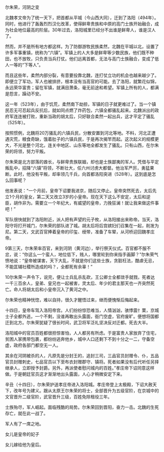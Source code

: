 尔朱荣，河阴之变





北魏孝文帝为了统一天下，把首都从平城（今山西大同），迁到了洛阳（494年）。同时，他进行了轰轰烈烈汉化改革，使得鲜卑贵族和中原的高门士族开始融合，成为社会地位最高的阶层。30年过去，洛阳城里已经分不出谁是鲜卑人，谁是汉人了。

然而，并不是所有地方都这样。为了防御游牧民族柔然，北魏在平城以北，设置了许多军事重镇，统称为“六镇”。军镇上的人大多是鲜卑等少数民族，他们既不种田，也不放牧，只负责当兵打仗。他们远离首都，无法与高门士族融合，变成了低人一等的“下等人”。

而且这些年，柔然内部分裂，有意要投靠北魏，连打仗立功的机会也越来越少了。即便立了军功，军人也被排挤，根本没有当高官的可能。去了洛阳，就繁花似锦，永远荣华富贵；留在军镇，就满目萧条，毫无前途和希望。军镇上所有的人，都满是怨言，躁动不安。

这一年（523年），由于饥荒，柔然南下劫掠，军镇的日子就更难过了。当一个镇民忍无可忍起兵反抗后，就如同点燃了炸药包，六镇全都骚乱起来。北魏派出的政府军连连被打败，重新当政的胡太后，只好联合柔然一起出兵，这才平定了骚乱（525年）。

按照惯例，北魏将20万骚乱的六镇兵民，分散安置到河北等地。不料，河北正遭遇灾荒，粮食奇缺，饿着肚子的六镇兵民，于是再次揭竿而起。这次起义的规模更大，不光是整个河北，连关中地区、山东等地全都发生了骚乱。只有山西，在尔朱荣的将领，努力平叛。

尔朱荣是北方部落的酋长，与鲜卑贵族联姻，却也是士族鄙夷的军人。凭借与平定叛乱中，招降“六镇”将领，不断壮大，任六州讨虏大都督。他治军严厉，勇猛果断。此时，他没有平叛，却率领几千兵，向首都洛阳突进（528年）。这到底是怎么回事呢？

他发表说：“一个月前，皇帝下诏要我进京，随后又停止。皇帝突然死去，太后先立1个月的皇女，第二天又改立3岁的小皇帝。现在天下这么不安定，太后和逆臣，胡作非为。需要立一个年纪大，有威望的皇帝，力挽狂澜！就让我来做这件事吧！”

军队很快就到了洛阳附近，派人把有声望的元子攸，从洛阳接出来称帝。当天，洛阳守将打开城门，尔朱荣的部队进了城。胡太后将后宫嫔妇们召集在一起，削发为尼。第二天，文武百官捧着皇帝的印玺、绶带，准备了车辇，从河桥迎回魏孝庄帝。

9第三天，尔朱荣率百官，来到河阴（黄河边），举行祭天仪式。百官都不服不忿，说：“你这么一个蛮人，地位低下，贱人，哪里轮到你来指手画脚？”尔朱荣气愤地说：“皇帝被谋害，天下大乱，不就是你们这些士族，贪脏枉法，酷虐无忌，不能匡辅社稷所造成的吗？，全都死有余辜！”

10尔朱荣一声令下，说完，便让士兵乱杀乱砍，王公卿士全都敛手就戮，死者达一千三百余人，皇弟、皇兄也一起被害，灵太后、年少的君主那天也一齐突然死亡。命人将胡太后和小皇帝沉入了黄河之中。

尔朱荣也精神恍惚，难以自持，很久才醒悟过来，继而便愧惭后悔起来。



十四日，皇帝车驾入洛阳帝宫。人们纷纷惊恐难当，人情汹汹，骇悸震忄栗，京城士子全都外逃，一个不剩，没谁再敢出头露面，衙门空虚，官府废旷。便想将国都迁到北方。尔朱荣犹疑了很长时间，武卫将军泛礼坚决反对迁都。死去大半。

洛阳城中的官员百姓都很担惊害怕，人人都另有所虑。于是富贵人家放弃了住宅，贫困人家携带包裹，都纷纷逃奔他乡，城中人口还剩下不到十分之一二，守备空虚，政府各部门都空无一人。

其余在河阴被杀的人，凡原先是分封王的，追封三司，三品官员封赠令、仆，五品官员封赠刺史，七品官员以下至布衣封赠郡守、镇将。死者如果没有后代听任另择继承人，立即授予封爵。另外，再派使者慰问城内的百姓。”孝庄帝下诏同意这样做。于是朝廷官员这才渐渐地出头露面，人心才稍微安定下来。

辛丑（十四日），尔朱荣护送孝庄帝进入洛阳城。孝庄帝登上太极殿，下诏大赦天下，改年号为建义。跟从太原王尔朱荣的将士，全部晋升为五级官阶，在京城中的文官晋升二级官阶，武官晋升三级，百姓免除租役三年。

士族殆尽，军人崛起。面临残酷的局势。尔朱荣回到晋阳，奋力一击。北魏的生死存亡，就在此一战了。

军人有了一席之地。

女儿是皇帝的妃子

女儿嫁给他为皇后。